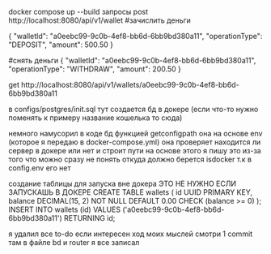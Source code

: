 docker compose up --build 
запросы
post http://localhost:8080/api/v1/wallet
#зачислить деньги

{
  "walletId": "a0eebc99-9c0b-4ef8-bb6d-6bb9bd380a11",
  "operationType": "DEPOSIT",
  "amount": 500.50
}

#снять деньги
{
  "walletId": "a0eebc99-9c0b-4ef8-bb6d-6bb9bd380a11",
  "operationType": "WITHDRAW",
  "amount": 200.50
}

get http://localhost:8080/api/v1/wallets/a0eebc99-9c0b-4ef8-bb6d-6bb9bd380a11


в configs/postgres/init.sql тут создается бд в докере (если что-то  нужно поменять к примеру название кошелька то сюда)

немного намусорил в коде бд функцией getconfigpath она на основе env (которое я передаю в docker-compose.yml)
она проверяет находится ли сервер в докере или нет и строит пути на основе этого  я пишу это из-за того что можно сразу не понять откуда должно берется isdocker т.к в config.env его нет

создание таблицы для запуска вне докера ЭТО НЕ НУЖНО ЕСЛИ ЗАПУСКАШЬ В ДОКЕРЕ
CREATE TABLE wallets (
    id UUID PRIMARY KEY,
    balance DECIMAL(15, 2) NOT NULL DEFAULT 0.00 CHECK (balance >= 0)
);
INSERT INTO wallets (id) 
VALUES ('a0eebc99-9c0b-4ef8-bb6d-6bb9bd380a11') 
RETURNING id; 

я удалил все to-do если интересен ход моих мыслей смотри 1 commit там в файле bd и router я все записал